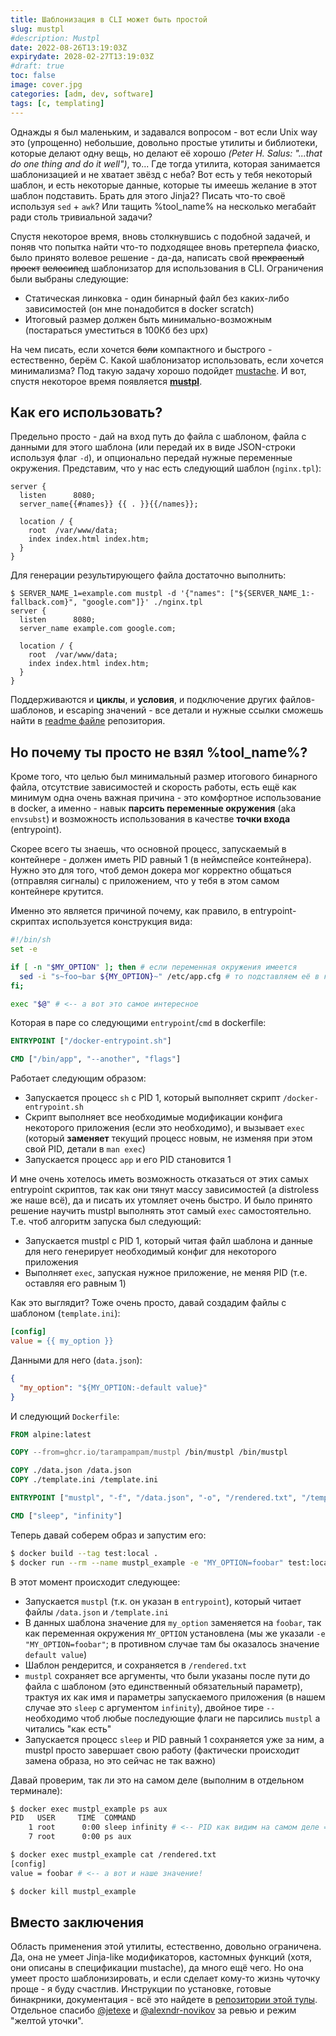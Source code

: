 ```yaml
---
title: Шаблонизация в CLI может быть простой
slug: mustpl
#description: Mustpl
date: 2022-08-26T13:19:03Z
expirydate: 2028-02-27T13:19:03Z
#draft: true
toc: false
image: cover.jpg
categories: [adm, dev, software]
tags: [c, templating]
---
```


Однажды я был маленьким, и задавался вопросом - вот если Unix way это (упрощенно) небольшие, довольно простые утилиты и библиотеки, которые делают одну вещь, но делают её хорошо _(Peter H. Salus: "...that do one thing and do it well")_, то... Где тогда утилита, которая занимается шаблонизацией и не хватает звёзд с неба? Вот есть у тебя некоторый шаблон, и есть некоторые данные, которые ты имеешь желание в этот шаблон подставить. Брать для этого Jinja2? Писать что-то своё используя `sed` + `awk`? Или тащить %tool_name% на несколько мегабайт ради столь тривиальной задачи?

Спустя некоторое время, вновь столкнувшись с подобной задачей, и поняв что попытка найти что-то подходящее вновь претерпела фиаско, было принято волевое решение - да-да, написать свой ~~прекрасный проект~~ ~~велосипед~~ шаблонизатор для использования в CLI. Ограничения были выбраны следующие:

- Статическая линковка - один бинарный файл без каких-либо зависимостей (он мне понадобится в docker scratch)
- Итоговый размер должен быть минимально-возможным (постараться уместиться в 100Кб без upx)

<!--more-->

На чем писать, если хочется ~~боли~~ компактного и быстрого - естественно, берём C. Какой шаблонизатор использовать, если хочется минимализма? Под такую задачу хорошо подойдет [mustache](https://mustache.github.io/). И вот, спустя некоторое время появляется [**mustpl**](https://github.com/tarampampam/mustpl).

## Как его использовать?

Предельно просто - дай на вход путь до файла с шаблоном, файла с данными для этого шаблона (или передай их в виде JSON-строки используя флаг `-d`), и опционально передай нужные переменные окружения. Представим, что у нас есть следующий шаблон (`nginx.tpl`):

```jinja
server {
  listen      8080;
  server_name{{#names}} {{ . }}{{/names}};

  location / {
    root  /var/www/data;
    index index.html index.htm;
  }
}
```

Для генерации результирующего файла достаточно выполнить:

```shell
$ SERVER_NAME_1=example.com mustpl -d '{"names": ["${SERVER_NAME_1:-fallback.com}", "google.com"]}' ./nginx.tpl
server {
  listen      8080;
  server_name example.com google.com;

  location / {
    root  /var/www/data;
    index index.html index.htm;
  }
}
```

Поддерживаются и **циклы**, и **условия**, и подключение других файлов-шаблонов, и escaping значений - все детали и нужные ссылки сможешь найти в [readme файле](https://github.com/tarampampam/mustpl#readme) репозитория.

## Но почему ты просто не взял %tool_name%?

Кроме того, что целью был минимальный размер итогового бинарного файла, отсутствие зависимостей и скорость работы, есть ещё как минимум одна очень важная причина - это комфортное использование в docker, а именно - навык **парсить переменные окружения** (aka `envsubst`) и возможность использования в качестве **точки входа** (entrypoint).

Скорее всего ты знаешь, что основной процесс, запускаемый в контейнере - должен иметь PID равный 1 (в неймспейсе контейнера). Нужно это для того, чтоб демон докера мог корректно общаться (отправляя сигналы) с приложением, что у тебя в этом самом контейнере крутится.

Именно это является причиной почему, как правило, в entrypoint-скриптах используется конструкция вида:

```bash
#!/bin/sh
set -e

if [ -n "$MY_OPTION" ]; then # если переменная окружения имеется
  sed -i "s~foo~bar ${MY_OPTION}~" /etc/app.cfg # то подставляем её в конфиг
fi;

exec "$@" # <-- а вот это самое интересное
```

Которая в паре со следующими `entrypoint`/`cmd` в dockerfile:

```dockerfile
ENTRYPOINT ["/docker-entrypoint.sh"]

CMD ["/bin/app", "--another", "flags"]
```

Работает следующим образом:

- Запускается процесс `sh` c PID 1, который выполняет скрипт `/docker-entrypoint.sh`
- Скрипт выполняет все необходимые модификации конфига некоторого приложения (если это необходимо), и вызывает `exec` (который **заменяет** текущий процесс новым, не изменяя при этом свой PID, детали в `man exec`)
- Запускается процесс `app` и его PID становится 1

И мне очень хотелось иметь возможность отказаться от этих самых entrypoint скриптов, так как они тянут массу зависимостей (а distroless же наше всё), да и писать их утомляет очень быстро. И было принято решение научить mustpl выполнять этот самый `exec` самостоятельно. Т.е. чтоб алгоритм запуска был следующий:

- Запускается mustpl с PID 1, который читая файл шаблона и данные для него генерирует необходимый конфиг для некоторого приложения
- Выполняет `exec`, запуская нужное приложение, не меняя PID (т.е. оставляя его равным 1)

Как это выглядит? Тоже очень просто, давай создадим файлы с шаблоном (`template.ini`):

```ini
[config]
value = {{ my_option }}
```

Данными для него (`data.json`):

```json
{
  "my_option": "${MY_OPTION:-default value}"
}
```

И следующий `Dockerfile`:

```dockerfile
FROM alpine:latest

COPY --from=ghcr.io/tarampampam/mustpl /bin/mustpl /bin/mustpl

COPY ./data.json /data.json
COPY ./template.ini /template.ini

ENTRYPOINT ["mustpl", "-f", "/data.json", "-o", "/rendered.txt", "/template.ini", "--"]

CMD ["sleep", "infinity"]
```

Теперь давай соберем образ и запустим его:

```bash
$ docker build --tag test:local .
$ docker run --rm --name mustpl_example -e "MY_OPTION=foobar" test:local
```

В этот момент происходит следующее:

- Запускается `mustpl` (т.к. он указан в `entrypoint`), который читает файлы `/data.json` и `/template.ini`
- В данных шаблона значение для `my_option` заменяется на `foobar`, так как переменная окружения `MY_OPTION` установлена (мы же указали `-e "MY_OPTION=foobar"`; в противном случае там бы оказалось значение `default value`)
- Шаблон рендерится, и сохраняется в `/rendered.txt`
- `mustpl` сохраняет все аргументы, что были указаны после пути до файла с шаблоном (это единственный обязательный параметр), трактуя их как имя и параметры запускаемого приложения (в нашем случае это `sleep` с аргументом `infinity`), двойное тире `--` необходимо чтоб любые последующие флаги не парсились `mustpl` а читались "как есть"
- Запускается процесс `sleep` и PID равный 1 сохраняется уже за ним, а mustpl просто завершает свою работу (фактически происходит замена образа, но это сейчас не так важно)

Давай проверим, так ли это на самом деле (выполним в отдельном терминале):

```bash
$ docker exec mustpl_example ps aux
PID   USER     TIME  COMMAND
    1 root      0:00 sleep infinity # <-- PID как видим на самом деле == 1
    7 root      0:00 ps aux

$ docker exec mustpl_example cat /rendered.txt
[config]
value = foobar # <-- а вот и наше значение!

$ docker kill mustpl_example
```

## Вместо заключения

Область применения этой утилиты, естественно, довольно ограничена. Да, она не умеет Jinja-like модификаторов, кастомных функций (хотя, они описаны в спецификации mustache), да много ещё чего. Но она умеет просто шаблонизировать, и если сделает кому-то жизнь чуточку проще - я буду счастлив. Инструкции по установке, готовые бинакрники, документация - всё это найдете в [репозитории этой тулы](https://github.com/tarampampam/mustpl). Отдельное спасибо [@jetexe](https://github.com/jetexe) и [@alexndr-novikov](https://github.com/alexndr-novikov) за ревью и режим "желтой уточки".
